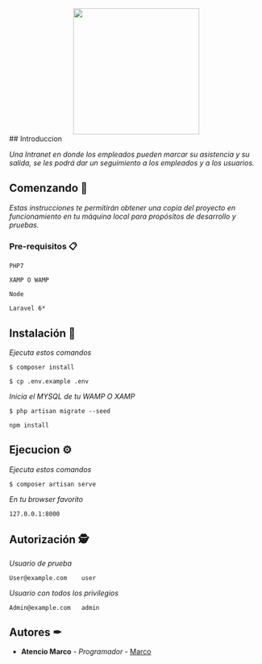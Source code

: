 <div align="center" ><img src="https://github.com/MarcoAtencio/JuventudGlobalizada/blob/master/public/img/logo.png" width="250"/>
</div>
## Introduccion

_Una Intranet en donde los empleados pueden marcar su asistencia y su salida, se les podrá dar un seguimiento a los empleados y a los usuarios._


## Comenzando 🏅

_Estas instrucciones te permitirán obtener una copia del proyecto en funcionamiento en tu máquina local para propósitos de desarrollo y pruebas._


### Pre-requisitos 📋

```
PHP7
```

```
XAMP O WAMP
```

```
Node
```

```
Laravel 6*
```


## Instalación 🔧

_Ejecuta estos comandos_

```
$ composer install
```

```
$ cp .env.example .env
```

_Inicia el MYSQL de tu WAMP O XAMP_

```	
$ php artisan migrate --seed
```

```
npm install
```


## Ejecucion ⚙

_Ejecuta estos comandos_

```
$ composer artisan serve
```

_En tu browser favorito_

```
127.0.0.1:8000
```


## Autorización 🕵‍

_Usuario de prueba_

```
User@example.com    user
```

_Usuario con todos los privilegios_

```
Admin@example.com   admin
```


## Autores ✒

* **Atencio Marco** - *Programador* - [Marco](https://github.com/MarcoAtencio)

